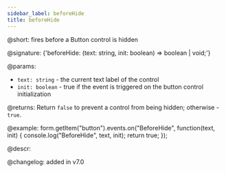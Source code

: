 ```yaml
---
sidebar_label: beforeHide
title: beforeHide
---          
```


@short: fires before a Button control is hidden

@signature: {'beforeHide: (text: string, init: boolean) => boolean | void;'}

@params:
- `text: string` - the current text label of the control
- `init: boolean` - true if the event is triggered on the button control initialization

@returns:
Return `false` to prevent a control from being hidden; otherwise - `true`.

@example:
form.getItem("button").events.on("BeforeHide", function(text, init) {
    console.log("BeforeHide", text, init);
    return true;
});

@descr:

@changelog: added in v7.0
